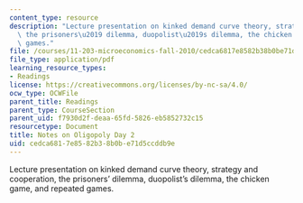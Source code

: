 ```yaml
---
content_type: resource
description: "Lecture presentation on kinked demand curve theory, strategy and cooperation,\
  \ the prisoners\u2019 dilemma, duopolist\u2019s dilemma, the chicken game, and repeated\
  \ games."
file: /courses/11-203-microeconomics-fall-2010/cedca6817e8582b38b0be71d5ccddb9e_MIT11_203F10_oligopoly2.pdf
file_type: application/pdf
learning_resource_types:
- Readings
license: https://creativecommons.org/licenses/by-nc-sa/4.0/
ocw_type: OCWFile
parent_title: Readings
parent_type: CourseSection
parent_uid: f7930d2f-deaa-65fd-5826-eb5852732c15
resourcetype: Document
title: Notes on Oligopoly Day 2
uid: cedca681-7e85-82b3-8b0b-e71d5ccddb9e
---
```

Lecture presentation on kinked demand curve theory, strategy and cooperation, the prisoners’ dilemma, duopolist’s dilemma, the chicken game, and repeated games.